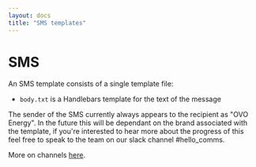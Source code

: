 ```yaml
---
layout: docs
title: "SMS templates"
---
```


# SMS

An SMS template consists of a single template file:

* `body.txt` is a Handlebars template for the text of the message

The sender of the SMS currently always appears to the recipient as "OVO Energy". In the future this will be dependant on the brand associated with the template, if you're interested to hear more about the progress of this feel free to speak to the team on our slack channel #hello_comms. 

More on channels [here](channels.html).